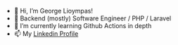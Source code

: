- 👋 Hi, I’m George Lioympas!
- 👀 Backend (mostly) Software Engineer / PHP / Laravel 
- 🌱 I’m currently learning Github Actions in depth
- 📫 My [Linkedin Profile](https://www.linkedin.com/in/george-lioympas/)

<!---
glioympas/glioympas is a ✨ special ✨ repository because its `README.md` (this file) appears on your GitHub profile.
You can click the Preview link to take a look at your changes.
--->
